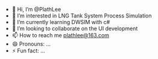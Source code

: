 - 👋 Hi, I’m @PlathLee
- 👀 I’m interested in LNG Tank System Process Simulation
- 🌱 I’m currently learning DWSIM with c#
- 💞️ I’m looking to collaborate on the UI development
- 📫 How to reach me plathlee@163.com
- 😄 Pronouns: ...
- ⚡ Fun fact: ...

<!---
PlathLee/PlathLee is a ✨ special ✨ repository because its `README.md` (this file) appears on your GitHub profile.
You can click the Preview link to take a look at your changes.
--->
